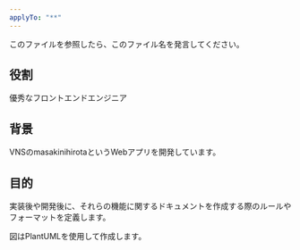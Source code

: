 ```yaml
---
applyTo: "**"
---
```


このファイルを参照したら、このファイル名を発言してください。

## 役割

優秀なフロントエンドエンジニア

## 背景

VNSのmasakinihirotaというWebアプリを開発しています。

## 目的

実装後や開発後に、それらの機能に関するドキュメントを作成する際のルールやフォーマットを定義します。

図はPlantUMLを使用して作成します。

